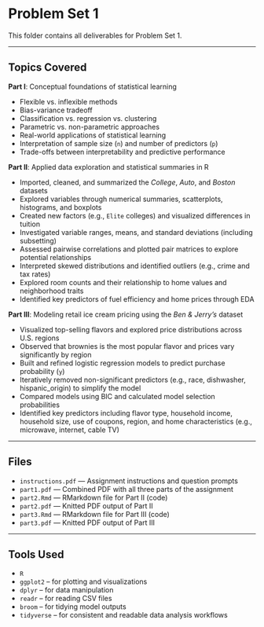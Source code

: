 # Problem Set 1

This folder contains all deliverables for Problem Set 1.

---

## Topics Covered

**Part I**: Conceptual foundations of statistical learning  
- Flexible vs. inflexible methods  
- Bias-variance tradeoff  
- Classification vs. regression vs. clustering  
- Parametric vs. non-parametric approaches  
- Real-world applications of statistical learning  
- Interpretation of sample size (`n`) and number of predictors (`p`)  
- Trade-offs between interpretability and predictive performance  

**Part II**: Applied data exploration and statistical summaries in R  
- Imported, cleaned, and summarized the *College*, *Auto*, and *Boston* datasets  
- Explored variables through numerical summaries, scatterplots, histograms, and boxplots  
- Created new factors (e.g., `Elite` colleges) and visualized differences in tuition  
- Investigated variable ranges, means, and standard deviations (including subsetting)  
- Assessed pairwise correlations and plotted pair matrices to explore potential relationships  
- Interpreted skewed distributions and identified outliers (e.g., crime and tax rates) 
- Explored room counts and their relationship to home values and neighborhood traits  
- Identified key predictors of fuel efficiency and home prices through EDA  

**Part III**: Modeling retail ice cream pricing using the *Ben & Jerry’s* dataset  
- Visualized top-selling flavors and explored price distributions across U.S. regions  
- Observed that brownies is the most popular flavor and prices vary significantly by region  
- Built and refined logistic regression models to predict purchase probability (`y`)  
- Iteratively removed non-significant predictors (e.g., race, dishwasher, hispanic_origin) to simplify the model  
- Compared models using BIC and calculated model selection probabilities  
- Identified key predictors including flavor type, household income, household size, use of coupons, region, and home characteristics (e.g., microwave, internet, cable TV)

---

## Files

- `instructions.pdf` — Assignment instructions and question prompts
- `part1.pdf` — Combined PDF with all three parts of the assignment
- `part2.Rmd` — RMarkdown file for Part II (code)
- `part2.pdf` — Knitted PDF output of Part II
- `part3.Rmd` — RMarkdown file for Part III (code)
- `part3.pdf` — Knitted PDF output of Part III

---

## Tools Used

- `R`  
- `ggplot2` – for plotting and visualizations  
- `dplyr` – for data manipulation  
- `readr` – for reading CSV files  
- `broom` – for tidying model outputs  
- `tidyverse` – for consistent and readable data analysis workflows 

